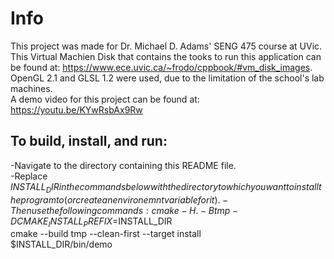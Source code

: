 # Info
This project was made for Dr. Michael D. Adams' SENG 475 course at UVic.  
This Virtual Machien Disk that contains the tooks to run this application can be found at: https://www.ece.uvic.ca/~frodo/cppbook/#vm_disk_images.  
OpenGL 2.1 and GLSL 1.2 were used, due to the limitation of the school's lab machines.  
A demo video for this project can be found at: https://youtu.be/KYwRsbAx9Rw  

## To build, install, and run:
-Navigate to the directory containing this README file.  
-Replace $INSTALL_DIR in the commands below with the directory to which you want to install the program to (or create an environemnt variable for it).  
-Then use the following commands:  
    cmake -H. -Btmp -DCMAKE_INSTALL_PREFIX=$INSTALL_DIR  
    cmake --build tmp --clean-first --target install  
    $INSTALL_DIR/bin/demo  
